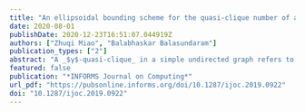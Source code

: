 ```yaml
---
title: "An ellipsoidal bounding scheme for the quasi-clique number of a graph"
date: 2020-08-01
publishDate: 2020-12-23T16:51:07.044919Z
authors: ["Zhuqi Miao", "Balabhaskar Balasundaram"]
publication_types: ["2"]
abstract: "A _$γ$-quasi-clique_ in a simple undirected graph refers to a subset of vertices that induces a subgraph with edge density at least $γ \\in [0,1]$. When $γ=1$, this definition corresponds to a classical clique. When $γ<1$, it relaxes the requirement of all possible edges by the clique  definition. Quasi-clique detection has been used in graph-based data mining to  find dense clusters, especially in large-scale error-prone data sets in which the clique model can be overly restrictive. The _maximum $γ$-quasi-clique problem_,  seeking a $γ$-quasi-clique of maximum cardinality in the given graph, can be formulated as an optimization problem with a linear objective function and a single quadratic constraint in binary variables. This article investigates the Lagrangian dual of this formulation, and develops an upper-bounding technique using the geometry of ellipsoids to bound the Lagrangian dual. The tightness of the upper-bound is compared to those obtained from multiple mixed-integer programming formulations of the problem via experiments on  benchmark instances."
featured: false
publication: "*INFORMS Journal on Computing*"
url_pdf: "https://pubsonline.informs.org/doi/10.1287/ijoc.2019.0922"
doi: "10.1287/ijoc.2019.0922"
---
```

